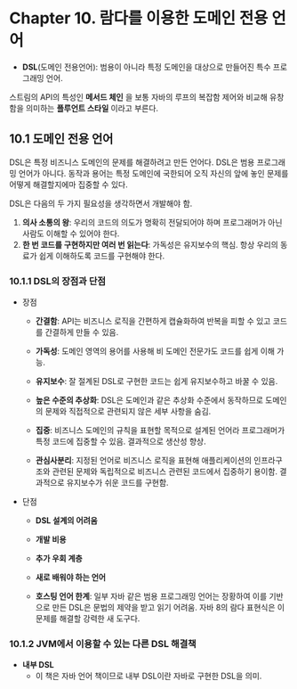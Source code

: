 # __Chapter 10. 람다를 이용한 도메인 전용 언어__
* __DSL__(도메인 전용언어): 범용이 아니라 특정 도메인을 대상으로 만들어진 특수 프로그래밍 언어.

스트림의 API의 특성인 __메서드 체인__ 을 보통 자바의 루프의 복잡함 제어와 
비교해 유창함을 의미하는 __플루언트 스타일__ 이라고 부른다.

## __10.1 도메인 전용 언어__
DSL은 특정 비즈니스 도메인의 문제를 해결하려고 만든 언어다.
DSL은 범용 프로그래밍 언어가 아니다. 동작과 용어는 특정 도메인에 국한되어 오직 자신의 앞에 놓인 문제를 어떻게 해결할지에마 집중할 수 있다.

DSL은 다음의 두 가지 필요성을 생각하면서 개발해야 함.
1. __의사 소통의 왕__: 우리의 코드의 의도가 명확히 전달되어야 하며 프로그래머가 아닌 사람도 이해할 수 있어야 한다.
2. __한 번 코드를 구현하지만 여러 번 읽는다__: 가독성은 유지보수의 핵심. 항상 우리의 동료가 쉽게 이해하도록 코드를 구현해야 한다.

### __10.1.1 DSL의 장점과 단점__
* 장점
    * __간결함__: API는 비즈니스 로직을 간편하게 캡슐화하여 반복을 피할 수 있고 코드를 간결하게 만들 수 있음.
    
    * __가독성__: 도메인 영역의 용어를 사용해 비 도메인 전문가도 코드를 쉽게 이해 가능.
    
    * __유지보수__: 잘 절계된 DSL로 구현한 코드는 쉽게 유지보수하고 바꿀 수 있음.
    
    * __높은 수준의 추상화__: DSL은 도메인과 같은 추상화 수준에서 동작하므로 도메인의 문제와 직접적으로 관련되지 않은 세부 사항을 숨김.
    
    * __집중__: 비즈니스 도메인의 규칙을 표현할 목적으로 설계된 언어라 프로그래머가 특정 코드에 집중할 수 있음. 결과적으로 생산성 향상.
    
    * __관심사분리__: 지정된 언어로 비즈니스 로직을 표현해 애플리케이션의 인프라구조와 관련된 문제와 독립적으로 비즈니스 관련된 코드에서 집중하기 용이함.
    결과적으로 유지보수가 쉬운 코드를 구현함.

* 단점
    * __DSL 설계의 어려움__

    * __개발 비용__

    * __추가 우회 계층__

    * __새로 배워야 하는 언어__

    * __호스팅 언어 한계__: 일부 자바 같은 범용 프로그래밍 언어는 장황하여 이를 기반으로 만든 DSL은 문법의 제약을 받고 읽기 어려움. 
    자바 8의 람다 표현식은 이 문제를 해결할 강력한 새 도구다.

### __10.1.2 JVM에서 이용할 수 있는 다른 DSL 해결책__
* __내부 DSL__
    * 이 책은 자바 언어 책이므로 내부 DSL이란 자바로 구현한 DSL을 의미.



    